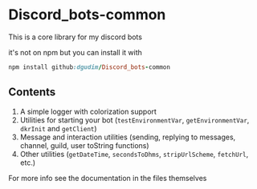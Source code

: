 # Discord_bots-common

This is a core library for my discord bots

it's not on npm but you can install it with
```ruby
npm install github:dgudim/Discord_bots-common
```
## Contents
  1. A simple logger with colorization support
  2. Utilities for starting your bot (`testEnvironmentVar`, `getEnvironmentVar`, `dkrInit` and `getClient`) 
  3. Message and interaction utilities (sending, replying to messages, channel, guild, user toString functions)
  4. Other utilities (`getDateTime`, `secondsToDhms`, `stripUrlScheme`, `fetchUrl`, etc.)
  
For more info see the documentation in the files themselves
  
